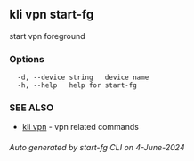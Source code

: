 ## kli vpn start-fg

start vpn foreground



### Options

```
  -d, --device string   device name
  -h, --help   help for start-fg
```

### SEE ALSO

* [kli vpn](kli_vpn.md)  - vpn related commands

###### Auto generated by start-fg CLI on 4-June-2024
